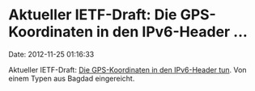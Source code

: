 Aktueller IETF-Draft: Die GPS-Koordinaten in den IPv6-Header \...
=================================================================

Date: 2012-11-25 01:16:33

Aktueller IETF-Draft: [Die GPS-Koordinaten in den IPv6-Header
tun](https://datatracker.ietf.org/doc/draft-add-location-to-ipv6-header/?include_t).
Von einem Typen aus Bagdad eingereicht.
